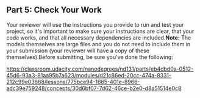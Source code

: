 ## Part 5: Check Your Work



Your reviewer will use the instructions you provide to run and test your project, so it's important to make sure your instructions are clear, that your code works, and that all necessary dependencies are included.**Note:** The models themselves are large files and you do not need to include them in your submission (your reviewer will have a copy of these themselves).Before submitting, be sure you've done the following:



https://classroom.udacity.com/nanodegrees/nd131/parts/eb4dbd0a-0512-45d6-93a3-81aa95b7a623/modules/d21c86ed-20cc-474a-8331-212c99e03668/lessons/775bce94-1685-401e-8966-adc39e759248/concepts/30d6bf07-7d62-46ce-b2e0-d8a51514e0c8


